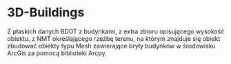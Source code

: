 # 3D-Buildings

Z płaskich danych BDOT z budynkami, z extra zbioru opisującego wysokość obiektu, z NMT określającego rzeżbę terenu, na którym znajduje się obiekt zbudować obiekty typu Mesh zawierające bryły budynków w środowisku ArcGis za pomocą biblioteki Arcpy.
